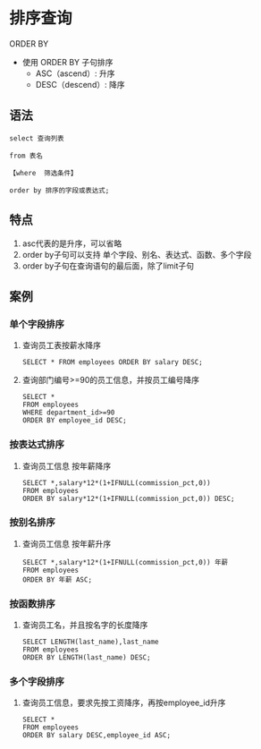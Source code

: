 # 排序查询

ORDER BY

- 使用 ORDER BY 子句排序
  - ASC（ascend）: 升序
  - DESC（descend）: 降序

## 语法

``` mysql
select 查询列表

from 表名

【where  筛选条件】

order by 排序的字段或表达式;

```

## 特点

1. asc代表的是升序，可以省略
2. order by子句可以支持 单个字段、别名、表达式、函数、多个字段
3. order by子句在查询语句的最后面，除了limit子句

## 案例

### 单个字段排序

1. 查询员工表按薪水降序

   ```
   SELECT * FROM employees ORDER BY salary DESC;
   ```

2. 查询部门编号>=90的员工信息，并按员工编号降序

   ``` mysql
   SELECT *
   FROM employees
   WHERE department_id>=90
   ORDER BY employee_id DESC;
   ```

### 按表达式排序

1. 查询员工信息 按年薪降序

   ```mysql
   SELECT *,salary*12*(1+IFNULL(commission_pct,0))
   FROM employees
   ORDER BY salary*12*(1+IFNULL(commission_pct,0)) DESC;
   ```

   

### 按别名排序

1. 查询员工信息 按年薪升序

   ``` mysql
   SELECT *,salary*12*(1+IFNULL(commission_pct,0)) 年薪
   FROM employees
   ORDER BY 年薪 ASC;
   ```

### 按函数排序

1. 查询员工名，并且按名字的长度降序

   ``` mysql
   SELECT LENGTH(last_name),last_name 
   FROM employees
   ORDER BY LENGTH(last_name) DESC;
   ```

### 多个字段排序

1. 查询员工信息，要求先按工资降序，再按employee_id升序

   ``` mysql
   SELECT *
   FROM employees
   ORDER BY salary DESC,employee_id ASC;
   ```

   



